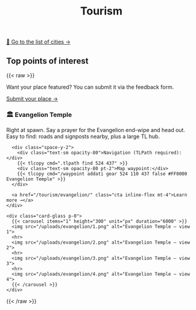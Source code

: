 ﻿---
title: "Tourism"
---
[📍 Go to the list of cities →](/tourism/towns/)
## Top points of interest

{{< raw >}}
<div class="not-prose space-y-6">

  <!-- CTA: submit your place -->
  <div class="card-glass flex items-center justify-between gap-4">
    <p class="m-0">Want your place featured? You can submit it via the feedback form.</p>
    <a href="/call_me/" class="inline-flex items-center gap-2 px-4 py-2 rounded-xl bg-white/5 ring-1 ring-white/10 hover:bg-white/10 hover:ring-white/20 transition">
      <span class="font-medium">Submit your place</span> →
    </a>
  </div>

  <!-- Place 1 -->
  <section class="grid grid-cols-1 lg:grid-cols-2 gap-4">
    <div class="card-glass">
      <h3 class="text-lg font-semibold m-0">🏛️ Evangelion Temple</h3>
      <p class="mt-2 mb-3 opacity-90">Right at spawn. Say a prayer for the Evangelion end-wipe and head out. Easy to find: roads and signposts nearby, plus a large TL hub.</p>

      <div class="space-y-2">
        <div class="text-sm opacity-80">Navigation (TLPath required):</div>
        {{< tlcopy cmd=".tlpath find 524 437" >}}
        <div class="text-sm opacity-80 pt-2">Map waypoint:</div>
        {{< tlcopy cmd="/waypoint addati gear 524 110 437 false #FF0000 Evangelion Temple" >}}
      </div>

      <a href="/tourism/evangelion/" class="cta inline-flex mt-4">Learn more →</a>
    </div>

    <div class="card-glass p-0">
      {{< carousel items="1" height="300" unit="px" duration="6000" >}}
      <img src="/uploads/evangelion/1.png" alt="Evangelion Temple — view 1">
      <hr>
      <img src="/uploads/evangelion/2.png" alt="Evangelion Temple — view 2">
      <hr>
      <img src="/uploads/evangelion/3.png" alt="Evangelion Temple — view 3">
      <hr>
      <img src="/uploads/evangelion/4.png" alt="Evangelion Temple — view 4">
      {{< /carousel >}}
    </div>
  </section>

</div>
{{< /raw >}}
